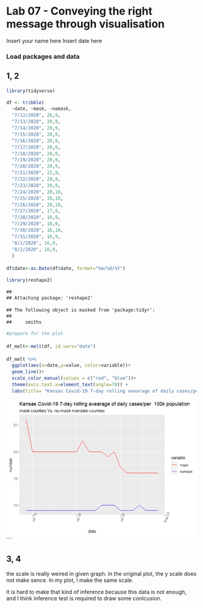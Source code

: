 Lab 07 - Conveying the right message through visualisation
================
Insert your name here
Insert date here

### Load packages and data

## 1, 2

``` r
library(tidyverse) 
```

``` r
df <- tribble(
  ~date, ~mask, ~nomask,
  "7/12/2020", 26,9,
  "7/13/2020", 20,9,
  "7/14/2020", 20,9,
  "7/15/2020", 20,9,
  "7/16/2020", 20,9, 
  "7/17/2020", 20,9,
  "7/18/2020", 20,9,
  "7/19/2020", 20,9,
  "7/20/2020", 20,9,
  "7/21/2020", 22,9,
  "7/22/2020", 20,9,
  "7/23/2020", 20,9,
  "7/24/2020", 20,10,
  "7/25/2020", 19,10,
  "7/26/2020", 20,10,
  "7/27/2020", 17,9,
  "7/28/2020", 16,9,
  "7/29/2020", 16,9,
  "7/30/2020", 16,10,
  "7/31/2020", 16,9,
  "8/1/2020", 16,9,
  "8/2/2020", 16,9,
  )

df$date<-as.Date(df$date, format="%m/%d/%Y")
```

``` r
library(reshape2)
```

    ## 
    ## Attaching package: 'reshape2'

    ## The following object is masked from 'package:tidyr':
    ## 
    ##     smiths

``` r
#prepare for the plot

df_melt<-melt(df, id.vars="date")

df_melt %>%
  ggplot(aes(x=date,y=value, color=variable))+
  geom_line()+
  scale_color_manual(values = c("red", "blue"))+
  theme(axis.text.x=element_text(angle=70)) +
  labs(title= "Kansas Covid-19 7-day rolling avearage of daily cases/per  100k population", subtitle="mask counties Vs. no-mask mandate counties", x= "date", y="number")
```

![](lab-07_files/figure-gfm/unnamed-chunk-2-1.png)<!-- --> \`\`\`

## 3, 4

the scale is really weired in given graph. in the original plot, the y
scale does not make sence. In my plot, I make the same scale.

It is hard to make that kind of inference because this data is not
enough, and I think inference test is required to draw some conlcusion.
